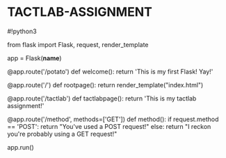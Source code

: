 # TACTLAB-ASSIGNMENT
#!python3

from flask import Flask, request, render_template

app = Flask(__name__)

@app.route('/potato')
def welcome():
    return 'This is my first Flask! Yay!'

@app.route('/')
def rootpage():
    return render_template("index.html")
    
@app.route('/tactlab')
def tactlabpage():
    return 'This is my tactlab assignment!'
    
@app.route('/method', methods=['GET'])
def method():
    if request.method == 'POST':
        return "You've used a POST request!"
    else:
        return "I reckon you're probably using a GET request!"

app.run()
